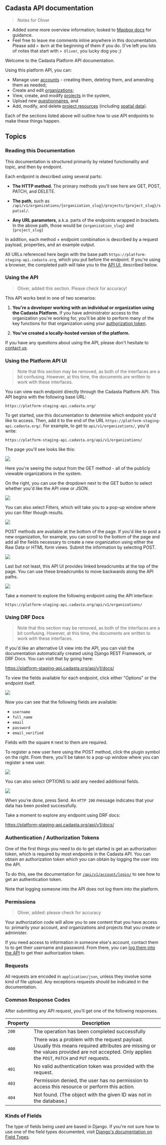 ## Cadasta API documentation

> Notes for Oliver
* Added some more overview information; looked to [Mapbox docs](https://www.mapbox.com/api-documentation/) for guidance.
* Feel free to leave me comments inline anywhere in this documentation. Please add `> Beth` at the beginning of them if you do. (I've left you lots of notes that start with `> Oliver`, you lucky dog you ;) 


Welcome to the Cadasta Platform API documentation. 

Using this platform API, you can: 

* Manage user [accounts](02-users.md) - creating them, deleting them, and amending them as needed; 
* Create and edit [organizations](03-organization.md); 
* View, create, and modify [projects](04-project.md) in the system, 
* Upload new [questionnaires](05-questionnaires.md), and
* Add, modify, and delete [project resources](07-resources.md) (including [spatial data](06-records.md)). 

Each of the sections listed above will outline how to use API endpoints to make these things happen.

## Topics

### Reading this Documentation

This documentation is structured primarily by related functionality and topic, and then by endpoint. 

Each endpoint is described using several parts:

* **The HTTP method.** The primary methods you'll see here are GET, POST, PATCH, and DELETE.

* **The path**, such as `/api/v1/organizations/{organization_slug}/projects/{project_slug}/spatial/`.

* **Any URL parameters**, a.k.a. parts of the endpoints wrapped in brackets. In the above path, those would be `{organization_slug}` and `{project_slug}`

In addition, each method + endpoint combination is described by a request payload, properties, and an example output. 

All URLs referenced here begin with the base path `https://platform-staging-api.cadasta.org`, which you put before the endpoint. If you're using a browser, the completed path will take you to the [API UI](#user-content-using-the-platform-api-ui), described below. 


### Using the API

> Oliver, added this section. Please check for accuracy!

This API works best in one of two scenarios: 

1. **You're a developer working with an individual or organization using the Cadasta Platform.** If you have administrator access to the organization you're working for, you'll be able to perform many of the key functions for that organization using your [authorization token](#user-content-authentification). 

2. **You've created a locally-hosted version of the platform.** 

If you have any questions about using the API, please don't hesitate to [contact us](http://http://cadasta.org/contact/). 

### Using the Platform API UI

> Note that this section may be removed, as both of the interfaces are a bit confusing. However, at this time, the documents are written to work with these interfaces.

You can view each endpoint directly through the Cadasta Platform API. This API begins with the following base URL:

```
https://platform-staging-api.cadasta.org/
```

To get started, use this documentation to determine which endpoint you'd like to access. Then, add it to the end of the URL `https://platform-staging-api.cadasta.org/`. For example, to get to `api/v1/organizations/`, you'd write:

```
https://platform-staging-api.cadasta.org/api/v1/organizations/
```

The page you'll see looks like this:

![](_img/api-01-ai.png)

Here you're seeing the output from the GET method - all of the publicly viewable organizations in the system. 

On the right, you can use the dropdown next to the GET button to select whether you'd like the API view or JSON. 

![](_img/api-02-ai.png)

You can also select Filters, which will take you to a pop-up window where you can filter though results. 

![](_img/api-03-ai.png)

POST methods are available at the bottom of the page. If you'd like to post a new organization, for example, you can scroll to the bottom of the page and add all the fields necessary to create a new organization using either the Raw Data or HTML form views. Submit the information by selecting POST. 

![](_img/api-04-ai.png) 

Last but not least, this API UI provides linked breadcrumbs at the top of the page. You can use these breadcrumbs to move backwards along the API paths. 

![](_img/breadcrumbs.png) 

Take a moment to explore the following endpoint using the API interface:

```
https://platform-staging-api.cadasta.org/api/v1/organizations/
```

### Using DRF Docs

> Note that this section may be removed, as both of the interfaces are a bit confusing. However, at this time, the documents are written to work with these interfaces.

If you'd like an alternative UI view into the API, you can visit the documentation automatically created using Django REST Framework, or DRF Docs. You can visit that by going here:

https://platform-staging-api.cadasta.org/api/v1/docs/

To view the fields available for each endpoint, click either "Options" or the endpoint itself.

![](_img/drf-02-ai.png)

Now you can see that the following fields are available:

* `username`
* `full_name`
* `email`
* `password`
* `email_verified`

Fields with the square `R` next to them are required.

To register a new user here using the POST method, click the plugin symbol on the right. From there, you'll be taken to a pop-up window where you can register a new user. 

![](_img/drf-03-ai.png)

You can also select OPTIONS to add any needed additional fields.

![](_img/drf-04-ai.png)

When you're done, press Send. An `HTTP 200` message indicates that your data has been posted successfully.

Take a moment to explore any endpoint using DRF docs:

https://platform-staging-api.cadasta.org/api/v1/docs/

### Authentication / Authorization Tokens

One of the first things you need to do to get started is get an authorization token, which is required by most endpoints in the Cadasta API. You can obtain an authorization token which you can obtain by logging the user into the API.

To do this, see the documentation for [`/api/v1/account/login/`](02-users.md#user-content-log-a-user-in) to see how to get an authentication token. 

Note that logging someone into the API does not log them into the platform.

### Permissions

> Oliver, added: please check for accuracy

Your authorization code will allow you to see content that you have access to: primarily your account, and organizations and projects that you create or administer. 

If you need access to information in someone else's account, contact them to to get their username and password. From there, you can [log them into the API](02-users.md#user-content-log-a-user-in) to get their authorization token.

### Requests

All requests are encoded in `application/json`, unless they involve some kind of file upload. Any exceptions requests should be indicated in the documentation.

### Common Response Codes

After submitting any API request, you'll get one of the following responses. 

Property | Description
---|---
`200` | The operation has been completed successfully
`400` | There was a problem with the request payload. Usually this means required attributes are missing or the values provided are not accepted. Only applies the `POST`, `PATCH` and `PUT` requests. 
`401` | No valid authentication token was provided with the request. 
`403` | Permission denied, the user has no permission to access this resource or perform this action. 
`404` | Not found. (The object with the given ID was not in the database.)

### Kinds of Fields

The type of fields being used are based in Django. If you're not sure how to use one of the field types documented, visit <a href="https://docs.djangoproject.com/en/1.10/ref/models/fields/#field-types" target="_blank">Django's documentation on Field Types</a>.